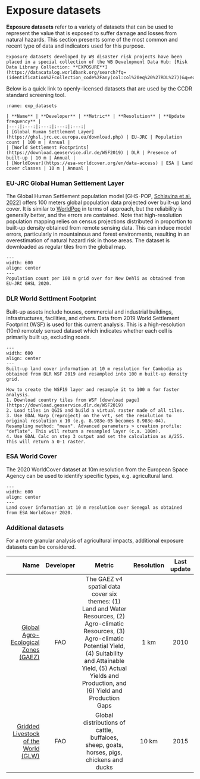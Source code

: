 # Exposure datasets

**Exposure datasets** refer to a variety of datasets that can be used to represent the value that is exposed to suffer damage and losses from natural hazards.
This section presents some of the most common and recent type of data and indicators used for this purpose.

```{seealso}
Exposure datasets developed by WB disaster risk projects have been placed in a special collection of the WB Development Data Hub: [Risk Data Library Collection: **EXPOSURE**](https://datacatalog.worldbank.org/search?fq=(identification%2Fcollection_code%2Fany(col:col%20eq%20%27RDL%27))&q=exposure).
```

Below is a quick link to openly-licensed datasets that are used by the CCDR standard screening tool.

```{table}
:name: exp_datasets

| **Name** | **Developer** | **Metric** | **Resolution** | **Update frequency** |
|---:|:---:|:---:|:---:|:---:|
| [Global Human Settlement Layer](https://ghsl.jrc.ec.europa.eu/download.php) | EU-JRC | Population count | 100 m | Annual |
| [World Settlement Footprints](https://download.geoservice.dlr.de/WSF2019) | DLR | Presence of built-up | 10 m | Annual |
| [WorldCover](https://esa-worldcover.org/en/data-access) | ESA | Land cover classes | 10 m | Annual |
```

### EU-JRC Global Human Settlement Layer

The Global Human Settlement population model [GHS-POP,  [Schiavina et al. 2022](https://doi.org/10.2905/D6D86A90-4351-4508-99C1-CB074B022C4A)] offers 100 meters global population data projected over built-up land cover. It is similar to [WorldPop](https://www.worldpop.org) in terms of approach, but the reliability is generally better, and the errors are contained.
Note that high-resolution population mapping relies on census projections distributed in proportion to built-up density obtained from remote sensing data. This can induce model errors, particularly in mountainous and forest environments, resulting in an overestimation of natural hazard risk in those areas. The dataset is downloaded as regular tiles from the global map.

```{figure} images/JRC_GHSL.png
---
width: 600
align: center
---
Population count per 100 m grid over for New Dehli as obtained from EU-JRC GHSL 2020.
```

### DLR World Settlment Footprint

Built-up assets include houses, commercial and industrial buildings, infrastructures, facilities, and others. Data from 2019 World Settlement Footprint (WSF) is used for this current analysis. This is a high-resolution (10m) remotely sensed dataset which indicates whether each cell is primarily built up, excluding roads.

```{figure} images/DLR_WSF.jpg
---
width: 600
align: center
---
Built-up land cover information at 10 m resolution for Cambodia as obtained from DLR WSF 2019 and resampled into 100 m built-up density grid.
```

```{note}
How to create the WSF19 layer and resample it to 100 m for faster analysis.
1. Download country tiles from WSF [download page](https://download.geoservice.dlr.de/WSF2019)
2. Load tiles in QGIS and build a virtual raster made of all tiles.
3. Use GDAL Warp (reproject) on the vrt, set the resolution to original resolution x 10 (e.g. 8.983e-05 becomes 8.983e-04). Resampling method: "mean". Advanced parameters > creation profile: "deflate". This will return a resampled layer (c.a. 100m).
4. Use GDAL Calc on step 3 output and set the calculation as A/255. This will return a 0-1 raster.
```

### ESA World Cover

The 2020 WorldCover dataset at 10m resolution from the European Space Agency can be used to identify specific types, e.g. agricultural land.

```{figure} images/ESA_WC.jpg
---
width: 600
align: center
---
Land cover information at 10 m resolution over Senegal as obtained from ESA WorldCover 2020.
```

### Additional datasets

For a more granular analysis of agricultural impacts, additional exposure datasets can be considered.

| **Name** | **Developer** | **Metric** | **Resolution** | **Last update** |
|---:|:---:|:---:|:---:|:---:|
| [Global Agro-Ecological Zones (GAEZ)](https://gaez.fao.org/) | FAO | The GAEZ v4 spatial data cover six themes: (1) Land and Water Resources, (2) Agro-climatic Resources, (3) Agro-climatic Potential Yield, (4) Suitability and Attainable Yield, (5) Actual Yields and Production, and (6) Yield and Production Gaps | 1 km | 2010 |
| [Gridded Livestock of the World (GLW)](https://www.fao.org/livestock-systems/global-distributions/en/) | FAO | Global distributions of cattle, buffaloes, sheep, goats, horses, pigs, chickens and ducks | 10 km | 2015 |
